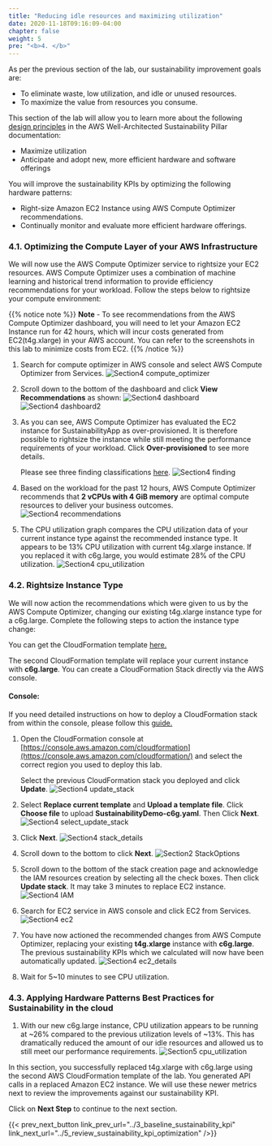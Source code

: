 ```yaml
---
title: "Reducing idle resources and maximizing utilization"
date: 2020-11-18T09:16:09-04:00
chapter: false
weight: 5
pre: "<b>4. </b>"
---
```


As per the previous section of the lab, our sustainability improvement goals are:
- To eliminate waste, low utilization, and idle or unused resources.
- To maximize the value from resources you consume.


This section of the lab will allow you to learn more about the following [design principles](https://docs.aws.amazon.com/wellarchitected/latest/sustainability-pillar/design-principles-for-sustainability-in-the-cloud.html) in the AWS Well-Architected Sustainability Pillar documentation:
* Maximize utilization
* Anticipate and adopt new, more efficient hardware and software offerings

You will improve the sustainability KPIs by optimizing the following hardware patterns:
* Right-size Amazon EC2 Instance using AWS Compute Optimizer recommendations.
* Continually monitor and evaluate more efficient hardware offerings.



### 4.1. Optimizing the Compute Layer of your AWS Infrastructure

We will now use the AWS Compute Optimizer service to rightsize your EC2 resources. AWS Compute Optimizer uses a combination of machine learning and historical trend information to provide efficiency recommendations for your workload. Follow the steps below to rightsize your compute environment:

{{% notice note %}}
**Note** - To see recommendations from the AWS Compute Optimizer dashboard, you will need to let your Amazon EC2 Instance run for 42 hours, which will incur costs generated from EC2(t4g.xlarge) in your AWS account. You can refer to the screenshots in this lab to minimize costs from EC2.
{{% /notice %}}

1. Search for compute optimizer in AWS console and select AWS Compute Optimizer from Services.
![Section4 compute_optimizer](/Sustainability/200_optimize_ec2_using_cloudwatch_compute_optimizer/Images/section4/compute_optimizer.png)

2. Scroll down to the bottom of the dashboard and click **View Recommendations** as shown:
![Section4 dashboard](/Sustainability/200_optimize_ec2_using_cloudwatch_compute_optimizer/Images/section4/dashboard.png)
![Section4 dashboard2](/Sustainability/200_optimize_ec2_using_cloudwatch_compute_optimizer/Images/section4/dashboard2.png)

3. As you can see, AWS Compute Optimizer has evaluated the EC2 instance for SustainabilityApp as over-provisioned. It is therefore possible to rightsize the instance while still meeting the performance requirements of your workload. Click **Over-provisioned** to see more details.

    Please see three finding classifications [here](https://docs.aws.amazon.com/compute-optimizer/latest/ug/view-ec2-recommendations.html#ec2-recommendations-findings).
![Section4 finding](/Sustainability/200_optimize_ec2_using_cloudwatch_compute_optimizer/Images/section4/finding.png)

4. Based on the workload for the past 12 hours, AWS Compute Optimizer recommends that **2 vCPUs with 4 GiB memory** are optimal compute resources to deliver your business outcomes.
![Section4 recommendations](/Sustainability/200_optimize_ec2_using_cloudwatch_compute_optimizer/Images/section4/recommendations.png)

5. The CPU utilization graph compares the CPU utilization data of your current instance type against the recommended instance type. It appears to be 13% CPU utilization with current t4g.xlarge instance. If you replaced it with c6g.large, you would estimate 28% of the CPU utilization.
![Section4 cpu_utilization](/Sustainability/200_optimize_ec2_using_cloudwatch_compute_optimizer/Images/section4/cpu_utilization.png)

### 4.2. Rightsize Instance Type

We will now action the recommendations which were given to us by the AWS Compute Optimizer, changing our existing t4g.xlarge instance type for a c6g.large. Complete the following steps to action the instance type change:

You can get the CloudFormation template [here.](/Sustainability/200_optimize_ec2_using_cloudwatch_compute_optimizer/Code/SustainabilityDemo-c6g.yaml "Section4 CFTemplate")

The second CloudFormation template will replace your current instance with **c6g.large**. You can create a CloudFormation Stack directly via the AWS console.

#### Console:

If you need detailed instructions on how to deploy a CloudFormation stack from within the console, please follow this [guide.](https://docs.aws.amazon.com/AWSCloudFormation/latest/UserGuide/cfn-console-create-stack.html)

1. Open the CloudFormation console at [https://console.aws.amazon.com/cloudformation](https://console.aws.amazon.com/cloudformation/) and select the correct region you used to deploy this lab.

    Select the previous CloudFormation stack you deployed and click **Update**.
![Section4 update_stack](/Sustainability/200_optimize_ec2_using_cloudwatch_compute_optimizer/Images/section4/update_stack.png)

2. Select **Replace current template** and **Upload a template file**. Click **Choose file** to upload **SustainabilityDemo-c6g.yaml**. Then Click **Next**.
![Section4 select_update_stack](/Sustainability/200_optimize_ec2_using_cloudwatch_compute_optimizer/Images/section4/select_update_stack.png)

3. Click **Next**.
![Section4 stack_details](/Sustainability/200_optimize_ec2_using_cloudwatch_compute_optimizer/Images/section4/stack_details.png)

4. Scroll down to the bottom to click **Next**.
![Section2 StackOptions](/Sustainability/200_optimize_ec2_using_cloudwatch_compute_optimizer/Images/section2/stackOptions.png)

5. Scroll down to the bottom of the stack creation page and acknowledge the IAM resources creation by selecting all the check boxes. Then click **Update stack**. It may take 3 minutes to replace EC2 instance.
![Section4 IAM](/Sustainability/200_optimize_ec2_using_cloudwatch_compute_optimizer/Images/section4/IAM.png)

6. Search for EC2 service in AWS console and click EC2 from Services.
![Section4 ec2](/Sustainability/200_optimize_ec2_using_cloudwatch_compute_optimizer/Images/section4/ec2.png)

7. You have now actioned the recommended changes from AWS Compute Optimizer, replacing your existing **t4g.xlarge** instance with **c6g.large**. The previous sustainability KPIs which we calculated will now have been automatically updated.
![Section4 ec2_details](/Sustainability/200_optimize_ec2_using_cloudwatch_compute_optimizer/Images/section4/ec2_details.png)

8. Wait for 5~10 minutes to see CPU utilization.

### 4.3. Applying Hardware Patterns Best Practices for Sustainability in the cloud

1. With our new c6g.large instance, CPU utilization appears to be running at ~26% compared to the previous utilization levels of ~13%. This has dramatically reduced the amount of our idle resources and allowed us to still meet our performance requirements.
![Section5 cpu_utilization](/Sustainability/200_optimize_ec2_using_cloudwatch_compute_optimizer/Images/section5/cpu_utilization.png)


In this section, you successfully replaced t4g.xlarge with c6g.large using the second AWS CloudFormation template of the lab. You generated API calls in a replaced Amazon EC2 instance. We will use these newer metrics next to review the improvements against our sustainability KPI.

Click on **Next Step** to continue to the next section.

{{< prev_next_button link_prev_url="../3_baseline_sustainability_kpi" link_next_url="../5_review_sustainability_kpi_optimization" />}}
